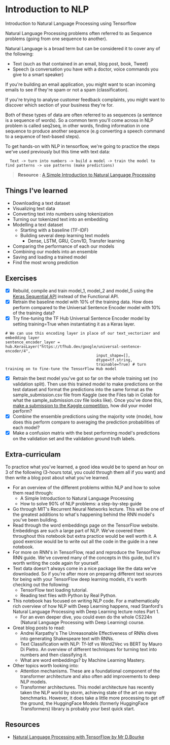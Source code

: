 # Introduction to NLP

Introduction to Natural Language Processing using Tensorflow

Natural Language Processing problems often referred to as Sequence problems (going from one sequence to another).

Natural Language is a broad term but can be considered it to cover any of the following:
- Text (such as that contained in an email, blog post, book, Tweet)
- Speech (a conversation you have with a doctor, voice commands you give to a smart speaker)

If you're building an email application, you might want to scan incoming emails to see if they're spam or not a spam (classification).

If you're trying to analyse customer feedback complaints, you might want to discover which section of your business they're for.

Both of these types of data are often referred to as sequences (a sentence is a sequence of words). So a common term you'll come across in NLP problem is called seq2seq, in other words, finding information in one sequence to produce another sequence (e.g converting a speech command to a sequence of text-based steps).

To get hands-on with NLP in tensorflow, we're going to practice the steps we've used previously but this time with text data:

      Text -> turn into numbers -> build a model -> train the model to find patterns -> use patterns (make predictions)

> **Resource** : [A Simple Introduction to Natural Language Processing](https://becominghuman.ai/a-simple-introduction-to-natural-language-processing-ea66a1747b32)

## Things I've learned

- Downloading a text dataset
- Visualizing text data
- Converting text into numbers using tokenization
- Turning our tokenized text into an embedding
- Modelling a text dataset
  - Starting with a baseline (TF-IDF)
  - Building several deep learning text models
    - Dense, LSTM, GRU, Conv1D, Transfer learning
- Comparing the performance of each our models
- Combining our models into an ensemble
- Saving and loading a trained model
- Find the most wrong prediction

## Exercises

- [x] Rebuild, compile and train model_1, model_2 and model_5 using the [Keras Sequential API](https://www.tensorflow.org/api_docs/python/tf/keras/Sequential) instead of the Functional API.
- [x] Retrain the baseline model with 10% of the training data. How does perform compared to the Universal Sentence Encoder model with 10% of the training data?
- [x] Try fine-tuning the TF Hub Universal Sentence Encoder model by setting training=True when instantiating it as a Keras layer.

```
# We can use this encoding layer in place of our text_vectorizer and embedding layer
sentence_encoder_layer = hub.KerasLayer("https://tfhub.dev/google/universal-sentence-encoder/4",
                                        input_shape=[],
                                        dtype=tf.string,
                                        trainable=True) # turn training on to fine-tune the TensorFlow Hub model
```
- [x] Retrain the best model you've got so far on the whole training set (no validation split). Then use this trained model to make predictions on the test dataset and format the predictions into the same format as the sample_submission.csv file from Kaggle (see the Files tab in Colab for what the sample_submission.csv file looks like). Once you've done this, [make a submission to the Kaggle competition](https://www.kaggle.com/c/nlp-getting-started/data), how did your model perform?
- [x] Combine the ensemble predictions using the majority vote (mode), how does this perform compare to averaging the prediction probabilities of each model?
- [x] Make a confusion matrix with the best performing model's predictions on the validation set and the validation ground truth labels.

## Extra-curriculam

To practice what you've learned, a good idea would be to spend an hour on 3 of the following (3-hours total, you could through them all if you want) and then write a blog post about what you've learned.

- For an overview of the different problems within NLP and how to solve them read through:
  - A Simple Introduction to Natural Language Processing
  - How to solve 90% of NLP problems: a step-by-step guide
- Go through MIT's Recurrent Neural Networks lecture. This will be one of the greatest additions to what's happening behind the RNN model's you've been building.
- Read through the word embeddings page on the TensorFlow website. Embeddings are such a large part of NLP. We've covered them throughout this notebook but extra practice would be well worth it. A good exercise would be to write out all the code in the guide in a new notebook.
- For more on RNN's in TensorFlow, read and reproduce the TensorFlow RNN guide. We've covered many of the concepts in this guide, but it's worth writing the code again for yourself.
- Text data doesn't always come in a nice package like the data we've downloaded. So if you're after more on preparing different text sources for being with your TensorFlow deep learning models, it's worth checking out the following:
  - TensorFlow text loading tutorial.
  - Reading text files with Python by Real Python.
- This notebook has focused on writing NLP code. For a mathematically rich overview of how NLP with Deep Learning happens, read Stanford's Natural Language Processing with Deep Learning lecture notes Part 1.
  - For an even deeper dive, you could even do the whole CS224n (Natural Language Processing with Deep Learning) course.
- Great blog posts to read:
  - Andrei Karpathy's The Unreasonable Effectiveness of RNNs dives into generating Shakespeare text with RNNs.
  - Text Classification with NLP: Tf-Idf vs Word2Vec vs BERT by Mauro Di Pietro. An overview of different techniques for turning text into numbers and then classifying it.
  - What are word embeddings? by Machine Learning Mastery.
- Other topics worth looking into:
  - Attention mechanisms. These are a foundational component of the transformer architecture and also often add improvements to deep NLP models.
  - Transformer architectures. This model architecture has recently taken the NLP world by storm, achieving state of the art on many benchmarks. However, it does take a little more processing to get off the ground, the HuggingFace Models (formerly HuggingFace Transformers) library is probably your best quick start.

## Resources
- [Natural Language Processing with TensorFlow by Mr D.Bourke](https://dev.mrdbourke.com/tensorflow-deep-learning/08_introduction_to_nlp_in_tensorflow/)
